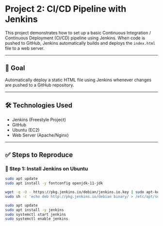 # Project 2: CI/CD Pipeline with Jenkins

This project demonstrates how to set up a basic Continuous Integration / Continuous Deployment (CI/CD) pipeline using Jenkins. When code is pushed to GitHub, Jenkins automatically builds and deploys the `index.html` file to a web server.

---

## 🎯 Goal

Automatically deploy a static HTML file using Jenkins whenever changes are pushed to a GitHub repository.

---

## 🛠️ Technologies Used

- Jenkins (Freestyle Project)
- GitHub
- Ubuntu (EC2)
- Web Server (Apache/Nginx)

---

## ✅ Steps to Reproduce

### 🧩 Step 1: Install Jenkins on Ubuntu

```bash
sudo apt update
sudo apt install -y fontconfig openjdk-11-jdk

wget -q -O - https://pkg.jenkins.io/debian/jenkins.io.key | sudo apt-key add -
sudo sh -c 'echo deb http://pkg.jenkins.io/debian binary/ > /etc/apt/sources.list.d/jenkins.list'

sudo apt update
sudo apt install -y jenkins
sudo systemctl start jenkins
sudo systemctl enable jenkins
```
